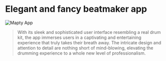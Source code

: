 # Elegant and fancy beatmaker app
![Mapty App](https://i.imgur.com/f5ySiLt.png)

> With its sleek and sophisticated user interface resembling a real drum kit, the app immerses users in a captivating and entertaining experience that truly takes their breath away. The intricate design and attention to detail are nothing short of mind-blowing, elevating the drumming experience to a whole new level of professionalism.
